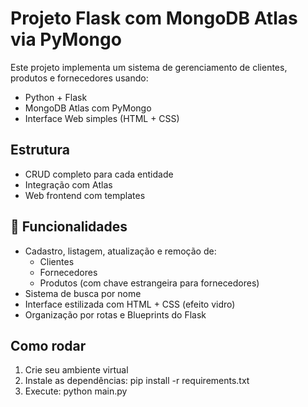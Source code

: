 # Projeto Flask com MongoDB Atlas via PyMongo

Este projeto implementa um sistema de gerenciamento de clientes, produtos e fornecedores usando:
- Python + Flask
- MongoDB Atlas com PyMongo
- Interface Web simples (HTML + CSS)

## Estrutura
- CRUD completo para cada entidade
- Integração com Atlas
- Web frontend com templates

## 📌 Funcionalidades

- Cadastro, listagem, atualização e remoção de:
  - Clientes
  - Fornecedores
  - Produtos (com chave estrangeira para fornecedores)
- Sistema de busca por nome
- Interface estilizada com HTML + CSS (efeito vidro)
- Organização por rotas e Blueprints do Flask

## Como rodar
1. Crie seu ambiente virtual
2. Instale as dependências:
   pip install -r requirements.txt
3. Execute:
   python main.py
